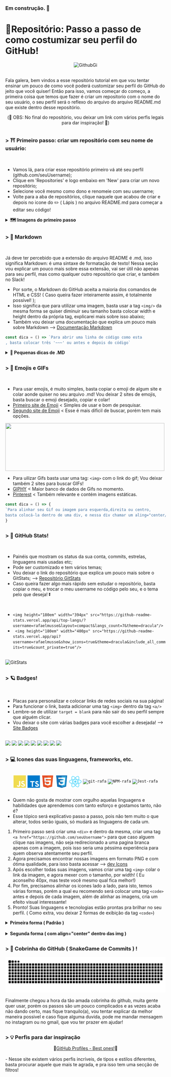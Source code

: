 ### Em construção. 🌠 

#  🌟Repositório: Passo a passo de como costumizar seu perfil do GitHub!
<div align="center">
<img src="https://i.giphy.com/media/du3J3cXyzhj75IOgvA/giphy.webp" alt="GithubGi" width=200px>
</div>

<br />

Fala galera, bem vindos a esse repositório tutorial em que vou tentar ensinar um pouco de como você poderá customizar seu perfil do GitHub do jeito que você quiser! Então para isso, vamos começar do começo, a primeira coisa que temos que fazer é criar um repositorio com o nome do seu usuário, o seu perfil será o reflexo do arquivo do arquivo README.md que existe dentro desse repositório.<br/>
<p align="center">(🔆 OBS: No final do repositório, vou deixar um link com vários perfis legais para dar inspiração! 🔆) </p>


##

### > ⛩ Primeiro passo: criar um repositório com seu nome de usuário:

<br />

 - Vamos lá, para criar esse repositório primeiro vá até seu perfil (github.com/seuUsername);<br/>
 - Clique em 'Repositories' e logo embaixo em 'New' para criar um novo repositório;<br/>
 - Selecione você mesmo como dono e renomeie com seu username;
 - Volte para a aba de repositórios, clique naquele que acabou de criar e depois no icone do ✏️ ( Lápis ) no arquivo README.md para começar a editar seu código!
 
 <details>
 <summary><strong> 🗺 Imagens do primeiro passo</strong></summary><br />
 <img src="https://i.imgur.com/cHjzf2a.png" alt="Primeiro passo imagem">
 </details>
 
 ##
 
 ### > 📝 Markdown
 
 <br />
 
 Já deve ter percebido que a extensão do arquivo README é .md, isso significa Markdown: é uma sintaxe de formatação de texto! Nessa seção vou explicar um pouco mais sobre essa extensão, vai ser útil não apenas para seu perfil, mas como qualquer outro repositório que criar, e também no Slack!
 - Por sorte, o Markdown do GitHub aceita a maioria dos comandos de HTML e CSS! ( Caso queira fazer inteiramente assim, é totalmente possível! );
 - Isso significa que para utilizar uma imagem, basta usar a tag `<img/>` da mesma forma se quiser diminuir seu tamanho basta colocar width e height dentro da própria tag, explicarei mais sobre isso abaixo;
 - Também vou deixar uma documentação que explica um pouco mais sobre Markdown --> [Documentação Markdown](https://markdown.net.br/sintaxe-basica/)
 
  ~~~javascript
 const dica = () => `Para abrir uma linha de código como esta
 , basta colocar três '~~~' ou antes e depois do código` 
 ~~~
 
<details>
<summary><strong> 📓 Pequenas dicas de .MD</strong></summary><br />
 Como colocar essas pequenas bolinhas alinhando seu texto: basta colocar um - ou * ou 1., 2. etc  no começo da linha;<br/>
 
 ##
 Para colocar essa divisoria de texto ⬆️ , basta escrever ## na linha desejada. <br/>
 ##
 Para quebrar uma linha, da mesma forma que fazemos no HTML, só colocar uma tag `<br/>`
 ##
 Caso queira algum comando de CSS, como width, align=center ou diversos outros, basta colocá-lo dentro da tag desejada.<br/>
 Exemplo: `<img width="400px" src="https://apenasteste.com" alt="exemplo">`
 ##
 Vou falar sobre como colocar Emojis e Gifs na próxima seção! 🎯
 </details>
 
 ##
 
 ### > 🍁 Emojis e GIFs
 
 <br />
 
 - Para usar emojis, é muito simples, basta copiar o emoji de algum site e colar aonde quiser no seu arquivo .md!
 Vou deixar 2 sites de emojis, basta buscar o emoji desejado, copiar e colar!
 - [Primeiro site de Emoji](https://getemoji.com/assets/#objects) < Simples de usar e bom de pesquisar.
 - [Segundo site de Emoji](https://unicode.org/emoji/charts/full-emoji-list.html) < Esse é mais dificil de buscar, porém tem mais opções.
 
 <img align = "center" height="150px" width="500px" src="https://pa1.narvii.com/6431/23a5825d2ad28531e787a76ad2a3eb66b834413c_hq.gif" alt="">
 
 - Para uilizar Gifs basta usar uma tag: `<img>` com o link do gif;  Vou deixar também 2 sites para buscar GIFs!<br/>
 - [GIPHY](https://giphy.com/explore/gifty) < Maior banco de dados de Gifs no momento.
 - [Pinterest](https://br.pinterest.com) < Também relevante e contém imagens estáticas.
 
 ~~~javascript
 const dica = () => {
 `Para alinhar seu Gif ou imagem para esquerda,direita ou centro, 
 basta colocá-la dentro de uma div, e nessa div chamar um aling="center/right/left`
 }
 ~~~
 
##

### > 🔰 GitHub Stats!

<br />

- Painéis que mostram os status da sua conta, commits, estrelas, linguagens mais usadas etc;
- Pode ser customizado e tem vários temas; 
- Vou deixar o link do repositório que explica um pouco mais sobre o GitStats; --> [Repositório GitStats](https://github.com/anuraghazra/github-readme-stats)  
- Caso queira fazer algo mais rápido sem estudar o repositório, basta copiar o meu, e trocar o meu username no código pelo seu, e o tema pelo que deseja! ⏬

<br />

- `<img height="180em" width="394px" src="https://github-readme-stats.vercel.app/api/top-langs/?username=rafaelmusse&layout=compact&langs_count=7&theme=dracula"/>`
- ` <img height="180em" width="400px" src="https://github-readme-stats.vercel.app/api?username=rafaelmusse&show_icons=true&theme=dracula&include_all_commits=true&count_private=true"/>`

<br />

<img src="https://i.imgur.com/5xOtRVx.png" alt="GitStats"/>

##

### > 🪐 Badges!

<br />

- Placas para personalizar e colocar links de redes sociais na sua página!
- Para funcionar o link, basta adicionar uma tag `<img>` dentro da tag `<a/>`
- Lembre-se de utilizar `target = blank` para não sair do seu perfil sempre que alguém clicar.
- Vou deixar o site com várias badges para você escolher a desejada! --> [Site Badges](https://dev.to/envoy_/150-badges-for-github-pnk)

<br />

<div>
<a href="https://github.com/rafaelmusse" target="_blank"><img src="https://img.shields.io/badge/-LinkedIn-%230077B5?style=for-the-badge&logo=linkedin&logoColor=white" target="_blank"></a>
<a href = "https://github.com/rafaelmusse"><img src="https://img.shields.io/badge/Gmail-D14836?style=for-the-badge&logo=gmail&logoColor=white" target="_blank"></a>
<a href="https://instagram.com/rafaelmusse" target="_blank"><img src="https://img.shields.io/badge/-Instagram-%23E4405F?style=for-the-badge&logo=instagram&logoColor=white" target="_blank"></a>
<img src="https://img.shields.io/badge/WhatsApp-25D366?style=for-the-badge&logo=whatsapp&logoColor=white" target="_blank"></a>
<img src="https://img.shields.io/badge/Slack-4A154B?style=for-the-badge&logo=slack&logoColor=white" target="_blank"></a>
<img src="https://img.shields.io/badge/Discord-7289DA?style=for-the-badge&logo=discord&logoColor=white" target="_blank"></a>
<img src="https://img.shields.io/badge/Pinterest-%23E60023.svg?&style=for-the-badge&logo=Pinterest&logoColor=white" target="_blank"></a>
<img src="https://img.shields.io/badge/TikTok-000000?style=for-the-badge&logo=tiktok&logoColor=white" target="_blank"></a>
<img src="https://img.shields.io/badge/Twitter-1DA1F2?style=for-the-badge&logo=twitter&logoColor=white" target="_blank"></a>
</div>

##

### > 💻 Icones das suas linguagens, frameworks, etc.

<br/>

<div align="center">
 <code><img align="center" alt="Js-rafa" width="40px" src="https://raw.githubusercontent.com/devicons/devicon/master/icons/javascript/javascript-plain.svg" title = "JavaScript"></code>
 <code><img align="center" alt="Ts-rafa" width="40px" src="https://raw.githubusercontent.com/devicons/devicon/master/icons/typescript/typescript-plain.svg" title ="Typescript"></code>
  <code><img align="center" alt="HTML-rafa" width="40px" src="https://raw.githubusercontent.com/devicons/devicon/master/icons/html5/html5-original.svg" title = "HTML5"></code>
  <code><img align="center" alt="CSS-rafa" width="40px" src="https://raw.githubusercontent.com/devicons/devicon/master/icons/css3/css3-original.svg" title = "CSS3"></code>
  <code><img align="center" alt="React-rafa" width="40px" src="https://raw.githubusercontent.com/devicons/devicon/master/icons/react/react-original.svg" title = "React"></code>
  <code><img align="center" alt="git-rafa" width="40px" src="https://cdn.jsdelivr.net/gh/devicons/devicon/icons/github/github-original.svg" title = "git"></code>
  <code><img align="center" alt="NPM-rafa" width="40px" src="https://cdn.jsdelivr.net/gh/devicons/devicon/icons/npm/npm-original-wordmark.svg" title = "npm"></code>
  <code><img align="center" alt="Jest-rafa" width="40px" src="https://cdn.jsdelivr.net/gh/devicons/devicon/icons/jest/jest-plain.svg" title = "Jest"></code>
  </div>
  
 ##
  
  - Quem não gosta de mostrar com orgulho aquelas linguagens e habilidades que aprendemos com tanto esforço e gostamos tanto, não é?
  - Esse tópico será explicativo passo a passo, pois não tem muito o que alterar, todos serão iguais, só mudará as linguagens de cada um.
  1. Primeiro passo será criar uma `<div>` e dentro da mesma, criar uma tag `<a href="https://github.com/seuUsername">` para que caso alguem clique nas imagens, não seja redirecionado a uma pagina branca apenas com a imagem, pois isso seria uma péssima experiência para quem observa atentamente seu perfil.
  2. Agora precisamos encontrar nossas imagens em formato PNG e com ótima qualidade, para isso basta acessar --> [dev Icons](https://devicon.dev/)
  3. Após escolher todas suas imagens, vamos criar uma tag `<img>` colar o link da imagem, e agora mexer com o tamanho, por width! ( Eu aconselho 40px, mas teste você mesmo qual fica melhor!)
  4. Por fim, precisamos alinhar os icones lado a lado, para isto, temos várias formas, porém a qual eu recomendo será colocar uma tag `<code>` antes e depois de cada imagem, além de alinhar as imagens, cria um efeito visual interessante!
  5. Pronto! Suas linguagens e tecnologias estão prontas pra brilhar no seu perfil. ( Como extra, vou deixar 2 formas de exibição da tag `<code>`)
  
  <details>
  <summary><strong> Primeira forma ( Padrão )</strong></summary><br/>
  <div align="center">
 <code><img alt="Js-rafa" width="40px" src="https://raw.githubusercontent.com/devicons/devicon/master/icons/javascript/javascript-plain.svg" title = "JavaScript"></code>
 <code><img alt="Ts-rafa" width="40px" src="https://raw.githubusercontent.com/devicons/devicon/master/icons/typescript/typescript-plain.svg" title ="Typescript"></code>
  <code><img alt="HTML-rafa" width="40px" src="https://raw.githubusercontent.com/devicons/devicon/master/icons/html5/html5-original.svg" title = "HTML5"></code>
  <code><img alt="CSS-rafa" width="40px" src="https://raw.githubusercontent.com/devicons/devicon/master/icons/css3/css3-original.svg" title = "CSS3"></code>
  <code><img alt="React-rafa" width="40px" src="https://raw.githubusercontent.com/devicons/devicon/master/icons/react/react-original.svg" title = "React"></code>
  <code><img alt="git-rafa" width="40px" src="https://cdn.jsdelivr.net/gh/devicons/devicon/icons/github/github-original.svg" title = "git"></code>
  <code><img alt="NPM-rafa" width="40px" src="https://cdn.jsdelivr.net/gh/devicons/devicon/icons/npm/npm-original-wordmark.svg" title = "npm"></code>
  <code><img alt="Jest-rafa" width="40px" src="https://cdn.jsdelivr.net/gh/devicons/devicon/icons/jest/jest-plain.svg" title = "Jest"></code>
  </div>
 </details>
 
 <br/>
 
 <details>
 <summary><strong> Segunda forma ( com align="center" dentro das img )</strong></summary><br/>
 <div align="center">
 <code><img align="center" alt="Js-rafa" width="40px" src="https://raw.githubusercontent.com/devicons/devicon/master/icons/javascript/javascript-plain.svg" title = "JavaScript"></code>
 <code><img align="center" alt="Ts-rafa" width="40px" src="https://raw.githubusercontent.com/devicons/devicon/master/icons/typescript/typescript-plain.svg" title ="Typescript"></code>
  <code><img align="center" alt="HTML-rafa" width="40px" src="https://raw.githubusercontent.com/devicons/devicon/master/icons/html5/html5-original.svg" title = "HTML5"></code>
  <code><img align="center" alt="CSS-rafa" width="40px" src="https://raw.githubusercontent.com/devicons/devicon/master/icons/css3/css3-original.svg" title = "CSS3"></code>
  <code><img align="center" alt="React-rafa" width="40px" src="https://raw.githubusercontent.com/devicons/devicon/master/icons/react/react-original.svg" title = "React"></code>
  <code><img align="center" alt="git-rafa" width="40px" src="https://cdn.jsdelivr.net/gh/devicons/devicon/icons/github/github-original.svg" title = "git"></code>
  <code><img align="center" alt="NPM-rafa" width="40px" src="https://cdn.jsdelivr.net/gh/devicons/devicon/icons/npm/npm-original-wordmark.svg" title = "npm"></code>
  <code><img align="center" alt="Jest-rafa" width="40px" src="https://cdn.jsdelivr.net/gh/devicons/devicon/icons/jest/jest-plain.svg" title = "Jest"></code>
  </div>
  </details>
 
 ##
 
 ### > 🐍 Cobrinha do GitHub ( SnakeGame de Commits ) !
 
 <div align="center">
 <img src="https://raw.githubusercontent.com/Platane/snk/output/github-contribution-grid-snake.svg" alt="github snake">
 </div>
 
 Finalmente chegou a hora da tão amada cobrinha do github, muita gente quer usar, porém os passos são um pouco complicados e as vezes acaba não dando certo, mas fique tranquilo(a), vou tentar explicar da melhor maneira possivel e caso fique alguma duvida, pode me mandar mensagem no instagram ou no gmail, que vou ter prazer em ajudar!

##

### > 💡 Perfis para dar inspiração

<div align="center">
💎<a href="https://zzetao.github.io/awesome-github-profile">GitHub Profiles - Best ones!</a>💎
</div>
<br />
- Nesse site existem vários perfis incríveis, de tipos e estilos diferentes, basta procurar aquele que mais te agrada, e pra isso tem uma secção de filtros!
